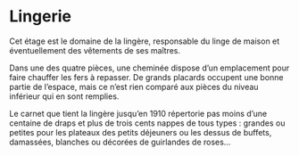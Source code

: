 # Lingerie

Cet étage est le domaine de la lingère, responsable du linge de maison et éventuellement des vêtements de ses maîtres.

Dans une des quatre pièces, une cheminée dispose d’un emplacement pour faire chauffer les fers à repasser.
De grands placards occupent une bonne partie de l’espace, mais ce n’est rien comparé aux pièces du niveau inférieur qui en sont remplies.

Le carnet que tient la lingère jusqu’en 1910 répertorie pas moins d’une centaine de draps et plus de trois cents nappes de tous types : grandes ou petites pour les plateaux des petits déjeuners ou les dessus de buffets, damassées, blanches ou décorées de guirlandes de roses…
